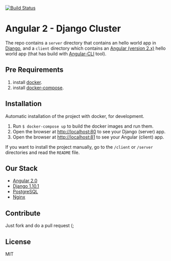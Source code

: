 [![Build Status](https://travis-ci.org/nirgn975/Angular2-Django-cluster.svg?branch=master)](https://travis-ci.org/nirgn975/Angular2-Django-cluster)

# Angular 2 - Django Cluster
The repo contains a `server` directory that contains an hello world app in [Django](https://www.djangoproject.com/), and a `client` directory which contains an [Angular (version 2.x)](https://angular.io/) hello world app (that has build with [Angular-CLI](https://github.com/angular/angular-cli) tool).

## Pre Requirements
1. install [docker](https://www.docker.com/).
2. install [docker-compose](https://docs.docker.com/compose/install/).

## Installation
Automatic installation of the project with docker, for development.

1. Run `$ docker-compose up` to build the docker images and run them.
3. Open the browser at [http://localhost:80](http://localhost:80) to see your Django (server) app.
3. Open the browser at [http://localhost:81](http://localhost:81) to see your Angular (client) app.

If you want to install the project manually, go to the `/client` or `/server` directories and read the `README` file.

## Our Stack
* [Angular 2.0](https://angular.io/)
* [Django 1.10.1](https://www.djangoproject.com/)
* [PostgreSQL](http://www.postgresql.org/)
* [Nginx](https://www.nginx.com/resources/wiki/)

## Contribute
Just fork and do a pull request (;

## License
MIT
